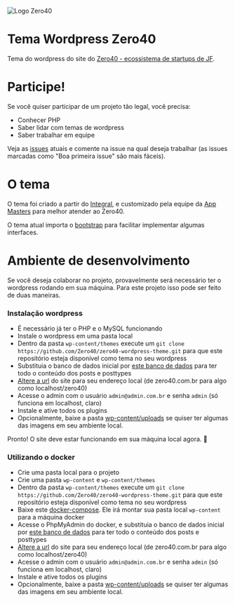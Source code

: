 ![Logo Zero40](https://zero40.com.br/wp-content/uploads/2017/05/logo_zero40_horizontal_fundo_claro.png)


# Tema Wordpress Zero40

Tema do wordpress do site do [Zero40 - ecossistema de startups de JF](https://zero40.com.br/).   

# Participe!

Se você quiser participar de um projeto tão legal, você precisa:
- Conhecer PHP
- Saber lidar com temas de wordpress
- Saber trabalhar em equipe

Veja as [issues](https://github.com/TiagoGouvea/zero40-wordpress-theme/issues) atuais e comente na issue na qual deseja trabalhar (as issues marcadas como "Boa primeira issue" são mais fáceis).

# O tema

O tema foi criado a partir do [Integral](https://wordpress.org/themes/integral/), e customizado pela equipe da [App Masters](https://appmasters.io) para melhor atender ao Zero40. 

O tema atual importa o [bootstrap](https://getbootstrap.com/) para facilitar implementar algumas interfaces.

# Ambiente de desenvolvimento

Se você deseja colaborar no projeto, provavelmente será necessário ter o wordpress rodando em sua máquina. Para este projeto isso pode ser feito de duas maneiras.

### Instalação wordpress

- É necessário já ter o PHP e o MySQL funcionando
- Instale o wordpress em uma pasta local
- Dentro da pasta `wp-content/themes` execute um `git clone https://github.com/Zero40/zero40-wordpress-theme.git` para que este repositório esteja disponível como tema no seu wordpress
- Substituia o banco de dados inicial por [este banco de dados](https://zero40.com.br/neopange_wp_z40.sql.zip) para ter todo o conteúdo dos posts e posttypes
- [Altere a url](https://kinsta.com/knowledgebase/change-wordpress-url/) do site para seu endereço local (de zero40.com.br para algo como localhost/zero40)
- Acesse o admin com o usuário `admin@admin.com.br` e senha `admin` (só funciona em localhost, claro)
- Instale e ative todos os plugins
- Opcionalmente, baixe a pasta [wp-content/uploads](https://zero40.com.br/wp-content-uploads.zip) se quiser ter algumas das imagens em seu ambiente local.

Pronto! O site deve estar funcionando em sua máquina local agora. 🎉

### Utilizando o docker

- Crie uma pasta local para o projeto
- Crie uma pasta `wp-content` e `wp-content/themes`
- Dentro da pasta `wp-content/themes` execute um `git clone https://github.com/Zero40/zero40-wordpress-theme.git` para que este repositório esteja disponível como tema no seu wordpress
- Baixe este [docker-compose](https://gist.github.com/TiagoGouvea/bd067e7a375501c46e7d8a5bcc8e17c6). Ele irá montar sua pasta local `wp-content` para a máquina docker
- Acesse o PhpMyAdmin do docker, e substituia o banco de dados inicial por [este banco de dados](https://zero40.com.br/neopange_wp_z40.sql.zip) para ter todo o conteúdo dos posts e posttypes
- [Altere a url](https://kinsta.com/knowledgebase/change-wordpress-url/) do site para seu endereço local (de zero40.com.br para algo como localhost/zero40)
- Acesse o admin com o usuário `admin@admin.com.br` e senha `admin` (só funciona em localhost, claro)
- Instale e ative todos os plugins
- Opcionalmente, baixe a pasta [wp-content/uploads](https://zero40.com.br/wp-content-uploads.zip) se quiser ter algumas das imagens em seu ambiente local.